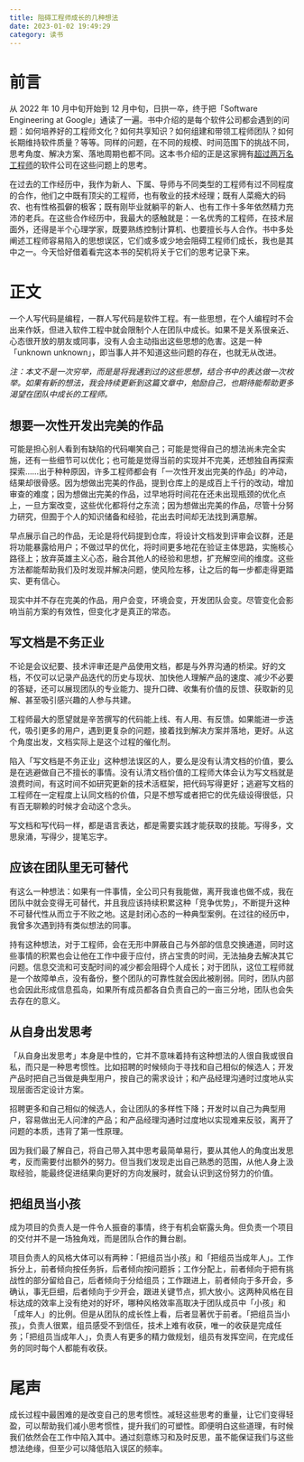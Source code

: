 ```yaml
---
title: 阻碍工程师成长的几种想法
date: 2023-01-02 19:49:29
category: 读书
---
```


# 前言

从 2022 年 10 月中旬开始到 12 月中旬，日拱一卒，终于把「Software Engineering at Google」通读了一遍。书中介绍的是每个软件公司都会遇到的问题：如何培养好的工程师文化？如何共享知识？如何组建和带领工程师团队？如何长期维持软件质量？等等。同样的问题，在不同的规模、时间范围下的挑战不同，思考角度、解决方案、落地周期也都不同。这本书介绍的正是这家拥有[超过两万名工程师](https://increditools.com/how-many-software-engineers-does-google-have/)的软件公司在这些问题上的思考。

在过去的工作经历中，我作为新人、下属、导师与不同类型的工程师有过不同程度的合作，他们之中既有顶尖的工程师，也有敬业的技术经理；既有人菜瘾大的码农、也有性格孤僻的极客；既有刚毕业就躺平的新人、也有工作十多年依然精力充沛的老兵。在这些合作经历中，我最大的感触就是：一名优秀的工程师，在技术层面外，还得是半个心理学家，既要熟练控制计算机、也要擅长与人合作。书中多处阐述工程师容易陷入的思想误区，它们或多或少地会阻碍工程师们成长，我也是其中之一。今天恰好借着看完这本书的契机将关于它们的思考记录下来。

<!--more-->

# 正文

一个人写代码是编程，一群人写代码是软件工程。有一些思想，在个人编程时不会出来作妖，但进入软件工程中就会限制个人在团队中成长。如果不是关系很亲近、心态很开放的朋友或同事，没有人会主动指出这些思想的危害。这是一种「unknown unknown」，即当事人并不知道这些问题的存在，也就无从改进。

*注：本文不是一次穷举，而是是将我遇到过的这些思想，结合书中的表达做一次枚举。如果有新的想法，我会持续更新到这篇文章中，勉励自己，也期待能帮助更多渴望在团队中成长的工程师。*

## 想要一次性开发出完美的作品

可能是担心别人看到有缺陷的代码嘲笑自己；可能是觉得自己的想法尚未完全实施，还有一些细节可以优化；也可能是觉得当前的实现并不完美，还想独自再探索探索……出于种种原因，许多工程师都会有「一次性开发出完美的作品」的冲动，结果却很骨感。因为想做出完美的作品，提到仓库上的是成百上千行的改动，增加审查的难度；因为想做出完美的作品，过早地将时间花在还未出现瓶颈的优化点上，一旦方案改变，这些优化都将付之东流；因为想做出完美的作品，尽管十分努力研究，但囿于个人的知识储备和经验，花出去时间却无法找到满意解。

早点展示自己的作品，无论是将代码提到仓库，将设计文档发到评审会议群，还是将功能暴露给用户；不做过早的优化，将时间更多地花在验证主体思路，实施核心路径上；放弃英雄主义心态，融合其他人的经验和思想，扩充解空间的维度。这些方法都能帮助我们及时发现并解决问题，使风险左移，让之后的每一步都走得更踏实、更有信心。

现实中并不存在完美的作品，用户会变，环境会变，开发团队会变。尽管变化会影响当前方案的有效性，但变化才是真正的常态。

## 写文档是不务正业

不论是会议纪要、技术评审还是产品使用文档，都是与外界沟通的桥梁。好的文档，不仅可以记录产品迭代的历史与现状、加快他人理解产品的速度、减少不必要的答疑，还可以展现团队的专业能力、提升口碑、收集有价值的反馈、获取新的见解、甚至吸引感兴趣的人参与共建。

工程师最大的愿望就是辛苦撰写的代码能上线、有人用、有反馈。如果能进一步迭代，吸引更多的用户，遇到更复杂的问题，接着找到解决方案并落地，更好。从这个角度出发，文档实际上是这个过程的催化剂。

陷入「写文档是不务正业」这种想法误区的人，要么是没有认清文档的价值，要么是在逃避做自己不擅长的事情。没有认清文档价值的工程师大体会认为写文档就是浪费时间，有这时间不如研究更新的技术活框架，把代码写得更好；逃避写文档的工程师在一定程度上认同文档的价值，只是不想写或者把它的优先级设得很低，只有百无聊赖的时候才会动这个念头。

写文档和写代码一样，都是语言表达，都是需要实践才能获取的技能。写得多，文思泉涌，写得少，提笔忘字。

## 应该在团队里无可替代

有这么一种想法：如果有一件事情，全公司只有我能做，离开我谁也做不成，我在团队中就会变得无可替代，并且我应该持续积累这种「竞争优势」，不断提升这种不可替代性从而立于不败之地。这是封闭心态的一种典型案例。在过往的经历中，我曾多次遇到持有类似想法的同事。

持有这种想法，对于工程师，会在无形中屏蔽自己与外部的信息交换通道，同时这些事情的积累也会让他在工作中疲于应付，挤占宝贵的时间，无法抽身去解决其它问题。信息交流和可支配时间的减少都会阻碍个人成长；对于团队，这位工程师就是一个故障单点，没有备份，整个团队的可靠性就会因此被削弱。同时，团队内部也会因此形成信息孤岛，如果所有成员都各自负责自己的一亩三分地，团队也会失去存在的意义。

## 从自身出发思考

「从自身出发思考」本身是中性的，它并不意味着持有这种想法的人很自我或很自私，而只是一种思考惯性。比如招聘的时候倾向于寻找和自己相似的候选人；开发产品时把自己当做是典型用户，按自己的需求设计；和产品经理沟通时过度地从实现层面否定设计方案。

招聘更多和自己相似的候选人，会让团队的多样性下降；开发时以自己为典型用户，容易做出无人问津的产品；和产品经理沟通时过度地以实现难来反驳，离开了问题的本质，违背了第一性原理。

因为我们最了解自己，将自己带入其中思考最简单易行，要从其他人的角度出发思考，反而需要付出额外的努力。但当我们发现走出自己熟悉的范围，从他人身上汲取经验，能最终促进结果向更好的方向发展时，就会认识到这份努力的价值。

## 把组员当小孩

成为项目的负责人是一件令人振奋的事情，终于有机会崭露头角。但负责一个项目的交付并不是一场独角戏，而是团队合作的舞台剧。

项目负责人的风格大体可以有两种：「把组员当小孩」和「把组员当成年人」。工作拆分上，前者倾向按任务拆，后者倾向按问题拆；工作分配上，前者倾向于把有挑战性的部分留给自己，后者倾向于分给组员；工作跟进上，前者倾向于多开会，多确认，事无巨细，后者倾向于少开会，跟进关键节点，抓大放小。这两种风格在目标达成的效率上没有绝对的好坏，哪种风格效率高取决于团队成员中「小孩」和「成年人」的比例。但是从团队的成长性上看，后者显著优于前者。「把组员当小孩」，负责人很累，组员感受不到信任，技术上难有收获，唯一的收获是完成任务；「把组员当成年人」，负责人有更多的精力做规划，组员有发挥空间，在完成任务的同时每个人都能有收获。

# 尾声

成长过程中最困难的是改变自己的思考惯性。减轻这些思考的重量，让它们变得轻盈，可以帮助我们减小思考惯性，提升我们的可塑性。即便明白这些道理，有时候我们依然会在工作中陷入其中。通过刻意练习和及时反思，虽不能保证我们与这些想法绝缘，但至少可以降低陷入误区的频率。
